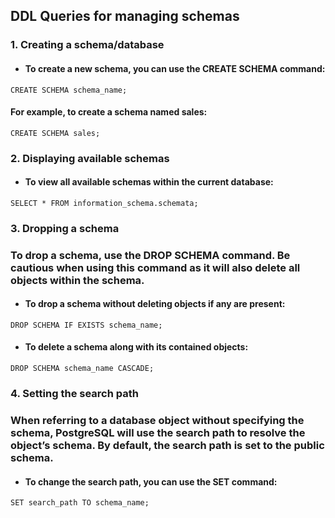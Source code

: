 ## DDL Queries for managing schemas

### 1. Creating a schema/database

- #### To create a new schema, you can use the CREATE SCHEMA command:
```
CREATE SCHEMA schema_name;
```
#### For example, to create a schema named sales:
```
CREATE SCHEMA sales;
```
### 2. Displaying available schemas

- #### To view all available schemas within the current database:
```
SELECT * FROM information_schema.schemata;
```
### 3. Dropping a schema

### To drop a schema, use the DROP SCHEMA command. Be cautious when using this command as it will also delete all objects within the schema.

- #### To drop a schema without deleting objects if any are present:
```
DROP SCHEMA IF EXISTS schema_name;
```
- #### To delete a schema along with its contained objects:
```
DROP SCHEMA schema_name CASCADE;
```
### 4. Setting the search path

### When referring to a database object without specifying the schema, PostgreSQL will use the search path to resolve the object’s schema. By default, the search path is set to the public schema.

- #### To change the search path, you can use the SET command:
```
SET search_path TO schema_name;
```
